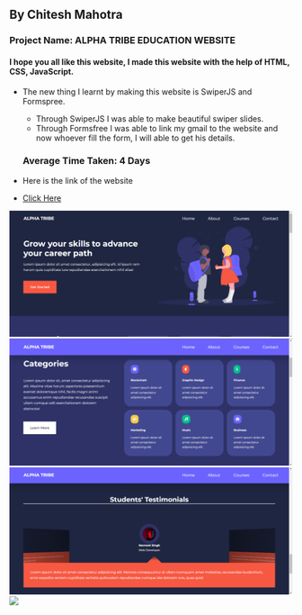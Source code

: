 ## By Chitesh Mahotra
### Project Name: ALPHA TRIBE EDUCATION WEBSITE

#### I hope you all like this website, I made this website with the help of HTML, CSS, JavaScript.
- The new thing I learnt by making this website is SwiperJS and Formspree.
  - Through SwiperJS I was able to make beautiful swiper slides.
  - Through Formsfree I was able to link my gmail to the website and now whoever fill the form, I will able to get his details. 

  ### Average Time Taken: 4 Days


- Here is the link of the website
- [Click Here](https://alpha-tribe-education-website.netlify.app/)

![](./images/a1.png)
![](./images/a2.png)
![](./images/a3.png)
![](https://img.shields.io/badge/HTML--CSS--JS-Alpha--Tribe--Education--Website-orange)